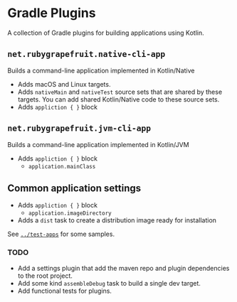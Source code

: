 # Gradle Plugins

A collection of Gradle plugins for building applications using Kotlin.

## `net.rubygrapefruit.native-cli-app`

Builds a command-line application implemented in Kotlin/Native

- Adds macOS and Linux targets.
- Adds `nativeMain` and `nativeTest` source sets that are shared by these targets. You can add shared Kotlin/Native code
  to these source sets.
- Adds `appliction { }` block

## `net.rubygrapefruit.jvm-cli-app`

Builds a command-line application implemented in Kotlin/JVM

- Adds `appliction { }` block
  - `application.mainClass`

## Common application settings

- Adds `appliction { }` block
  - `application.imageDirectory`
- Adds a `dist` task to create a distribution image ready for installation

See [`../test-apps`](../test-apps/) for some samples.

### TODO

- Add a settings plugin that add the maven repo and plugin dependencies to the root project.
- Add some kind `assembleDebug` task to build a single dev target.
- Add functional tests for plugins.
